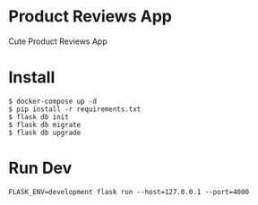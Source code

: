 # Product Reviews App
Cute Product Reviews App

# Install 
```
$ docker-compose up -d
$ pip install -r requirements.txt
$ flask db init
$ flask db migrate
$ flask db upgrade
```

# Run Dev
```
FLASK_ENV=development flask run --host=127.0.0.1 --port=4000
```
